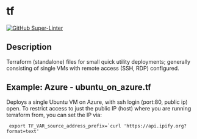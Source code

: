 # tf

[![GitHub Super-Linter](https://github.com/rollwagen/tf/workflows/Super-Linter/badge.svg)](https://github.com/marketplace/actions/super-linter)

## Description

Terraform (standalone) files for small quick utility deployments;
generally consisting of single VMs with remote access (SSH, RDP) configured.

## Example: Azure - ubuntu\_on\_azure.tf

Deploys a single Ubuntu VM on Azure, with ssh login (port:80, public ip) open.
To restrict access to just the public IP (host) where you are running terraform from,
you can set the IP via:

```shell
 export TF_VAR_source_address_prefix=`curl 'https://api.ipify.org?format=text'
```

